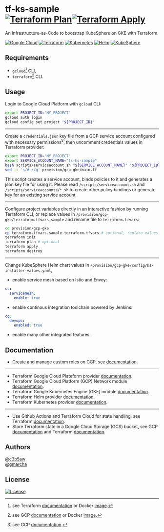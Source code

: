 # tf-ks-sample <br> [![Terraform Plan](https://github.com/gmarcha/tf-ks-sample/actions/workflows/terraform-plan.yaml/badge.svg)](https://github.com/gmarcha/tf-ks-sample/actions/workflows/terraform-plan.yaml)[![Terraform Apply](https://github.com/gmarcha/tf-ks-sample/actions/workflows/terraform-apply.yaml/badge.svg)](https://github.com/gmarcha/tf-ks-sample/actions/workflows/terraform-apply.yaml)

An Infrastructure-as-Code to bootstrap KubeSphere on GKE with Terraform.

[![Google Cloud](https://img.shields.io/badge/GCP-%234285F4.svg?style=for-the-badge&logo=google-cloud&logoColor=white)](https://cloud.google.com/docs?hl=fr)
[![Terraform](https://img.shields.io/badge/terraform-%235835CC.svg?style=for-the-badge&logo=terraform&logoColor=white)](https://developer.hashicorp.com/terraform)
[![Kubernetes](https://img.shields.io/badge/kubernetes-%23326ce5.svg?style=for-the-badge&logo=kubernetes&logoColor=white)](https://kubernetes.io/docs/home/)
[![Helm](https://img.shields.io/badge/helm-%23267a9e.svg?style=for-the-badge&logo=helm&logoColor=white)](https://helm.sh/docs/)
[![KubeSphere](https://img.shields.io/badge/kubesphere-%2351b484.svg?style=for-the-badge&logo=kubernetes&logoColor=white)](https://www.kubesphere.io/docs/v3.3/)

## Requirements

- `gcloud`[^1] CLI,
- `terraform`[^2] CLI.

## Usage

Login to Google Cloud Platform with `gcloud` CLI:

```bash
export PROJECT_ID="MY_PROJECT"
gcloud auth login
gcloud config set project "${PROJECT_ID}"
```

---

Create a `credentials.json` key file from a GCP service account configured with necessary permissions[^3], then uncomment credentials values in Terraform provider:

```bash
export PROJECT_ID="MY_PROJECT"
export SERVICE_ACCOUNT_NAME="ts-ks-sample"
bash scripts/serviceaccount.sh "${SERVICE_ACCOUNT_NAME}" "${PROJECT_ID}"
sed -i 's/# //g' provision/gcp-gke/main.tf
```

This script creates a service account, binds policies to it and generates a json key file for using it. Please read `/scripts/serviceaccount.sh` and `/scripts/serviceaccounts/*.sh` to create other policy bindings or generate key for an existing service account.

---

Configure project variables directly in an interactive fashion by running Terraform CLI,
or replace values in `/provision/gcp-gke/terraform.tfvars.sample` and rename file to `terraform.tfvars`:

```bash
cd provision/gcp-gke
cp terraform.tfvars.sample terraform.tfvars # optional, replace values
terraform init
terraform plan # optional
terraform apply
terraform destroy
```

---

Change KubeSphere Helm chart values in `/provision/gcp-gke/config/ks-installer-values.yaml`,
- enable service mesh based on Istio and Envoy:
```yaml
cc:
  servicemesh:
    enable: true
```
- enable continous integration toolchain powered by Jenkins:
```yaml
cc:
  devops:
    enabled: true
```
- enable many other integrated features.

## Documentation

- Create and manage custom roles on GCP, see [documentation](https://cloud.google.com/iam/docs/creating-custom-roles).

---

- Terraform Google Cloud Plateform provider [documentation](https://registry.terraform.io/providers/hashicorp/google/latest/docs).
- Terraform Google Cloud Platform (GCP) Network module [documentation](https://registry.terraform.io/modules/terraform-google-modules/network/google/latest).
- Terraform Google Kubernetes Engine (GKE) module [documentation](https://registry.terraform.io/modules/terraform-google-modules/kubernetes-engine/google/latest).
- Terraform Helm provider [documentation](https://registry.terraform.io/providers/hashicorp/helm/latest/docs).
- Terraform Kubernetes provider [documentation](https://registry.terraform.io/providers/hashicorp/kubernetes/latest/docs).

---

- Use Github Actions and Terraform Cloud for state handling, see Terraform [documentation](https://developer.hashicorp.com/terraform/tutorials/automation/github-actions).
- Store Terraform state in a Google Cloud Storage (GCS) bucket, see GCP [documentation](https://cloud.google.com/docs/terraform/resource-management/store-state) and Terraform [documentation](https://developer.hashicorp.com/terraform/language/settings/backends/gcs).

## Authors

[@c3b5aw](https://github.com/c3b5aw)\
[@gmarcha](https://github.com/gmarcha)

## License

[![License](https://img.shields.io/badge/License-Apache_2.0-blue.svg)](https://opensource.org/licenses/Apache-2.0)

[^1]: see Terraform [documentation](https://developer.hashicorp.com/terraform/downloads) or Docker [image](https://hub.docker.com/r/hashicorp/terraform/).
[^2]: see GCP [documentation](https://cloud.google.com/sdk/docs/install) or Docker [image](https://hub.docker.com/r/google/cloud-sdk/).
[^3]: see GCP [documentation](https://cloud.google.com/iam/docs/service-accounts-create).
[^4]: only required to create additional cluster firewall rules.
[^5]: only required to create service account from the module (see module [documentation](https://registry.terraform.io/modules/terraform-google-modules/kubernetes-engine/google/latest#configure-a-service-account)).
